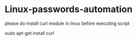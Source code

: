 # Linux-passwords-automation


please do install curl module in linux before executing script

sudo apt-get install curl
